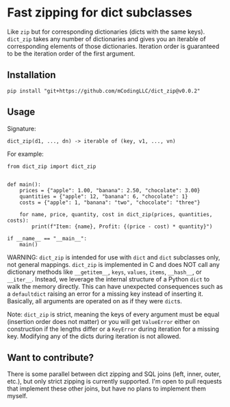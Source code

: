 # Fast zipping for dict subclasses

Like `zip` but for corresponding dictionaries (dicts with the same keys).
`dict_zip` takes any number of dictionaries and gives you an iterable of corresponding elements of those dictionaries.
Iteration order is guaranteed to be the iteration order of the first argument.

## Installation

```
pip install "git+https://github.com/mCodingLLC/dict_zip@v0.0.2"
```

## Usage

Signature:
```
dict_zip(d1, ..., dn) -> iterable of (key, v1, ..., vn)
```

For example:

```python3
from dict_zip import dict_zip


def main():
    prices = {"apple": 1.00, "banana": 2.50, "chocolate": 3.00}
    quantities = {"apple": 12, "banana": 6, "chocolate": 1}
    costs = {"apple": 1, "banana": "two", "chocolate": "three"}

    for name, price, quantity, cost in dict_zip(prices, quantities, costs):
        print(f"Item: {name}, Profit: {(price - cost) * quantity}")

if __name__ == "__main__":
    main()
```

WARNING: `dict_zip` is intended for use with `dict` and `dict` subclasses only, not general mappings.
`dict_zip` is implemented in C and does NOT call any dictionary methods like
`__getitem__`, `keys`, `values`, `items`, `__hash__`, or `__iter__`.
Instead, we leverage the internal structure of a Python `dict` to walk the memory directly.
This can have unexpected consequences such as a `defaultdict` raising an error for a missing
key instead of inserting it.
Basically, all arguments are operated on as if they were `dict`s.

Note: `dict_zip` is strict, meaning the keys of every argument must be equal
(insertion order does not matter) or you will get `ValueError` either on construction
if the lengths differ or a `KeyError` during iteration for a missing key.
Modifying any of the dicts during iteration is not allowed.

## Want to contribute?

There is some parallel between dict zipping and SQL joins (left, inner, outer, etc.), 
but only strict zipping is currently supported.
I'm open to pull requests that implement these other joins,
but have no plans to implement them myself.